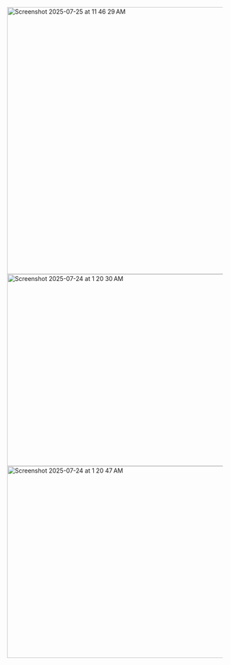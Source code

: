 
<img width="1035" height="622" alt="Screenshot 2025-07-25 at 11 46 29 AM" src="https://github.com/user-attachments/assets/4f19e28a-1edd-49a8-aa0d-e1f1d85dc6db" />

<img width="760" height="447" alt="Screenshot 2025-07-24 at 1 20 30 AM" src="https://github.com/user-attachments/assets/0f748e2e-3ac1-4a48-95bf-af2fd30691e2" />
<img width="762" height="447" alt="Screenshot 2025-07-24 at 1 20 47 AM" src="https://github.com/user-attachments/assets/be366fc2-ae5e-413a-9995-9f86373f0a1a" />
